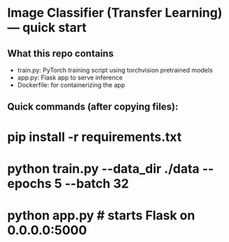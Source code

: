 # Image Classifier (Transfer Learning) — quick start

## What this repo contains
- train.py: PyTorch training script using torchvision pretrained models
- app.py: Flask app to serve inference
- Dockerfile: for containerizing the app

## Quick commands (after copying files):
# pip install -r requirements.txt
# python train.py --data_dir ./data --epochs 5 --batch 32
# python app.py  # starts Flask on 0.0.0.0:5000